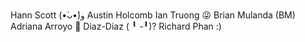 Hann Scott (•̀ᴗ•́)و
Austin Holcomb
Ian Truong 😜
Brian Mulanda (BM)
Adriana Arroyo 🌴
Diaz-Diaz ( ╹ -╹)?
Richard Phan :)
